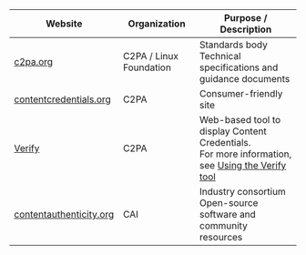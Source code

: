 
| Website  | Organization  | Purpose / Description  |
| -------- | ------------- | ---------------------- |
| [c2pa.org](https://c2pa.org/) | C2PA / Linux Foundation | Standards body<br/>Technical specifications and guidance documents |
| [contentcredentials.org](https://contentcredentials.org/) | C2PA | Consumer-friendly site  |
| [Verify](https://verify.contentauthenticity.org) | C2PA | Web-based tool to display Content Credentials. <br/> For more information, see [Using the Verify tool](verify) |
| [contentauthenticity.org](https://contentauthenticity.org/) | CAI | Industry consortium<br/>Open-source software and community resources  |
